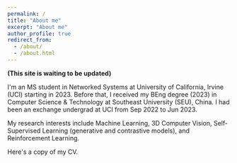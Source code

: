 ```yaml
---
permalink: /
title: "About me"
excerpt: "About me"
author_profile: true
redirect_from: 
  - /about/
  - /about.html
---
```



**(This site is waiting to be updated)**

I'm an MS student in Networked Systems at University of California, Irvine (UCI) starting in 2023. Before that, I received my BEng degree (2023) in Computer Science & Technology at Southeast University (SEU), China. I had been an exchange undergrad at UCI from Sep 2022 to Jun 2023.

My research interests include Machine Learning, 3D Computer Vision, Self-Supervised Learning (generative and contrastive models), and Reinforcement Learning.

Here's a copy of my CV.
